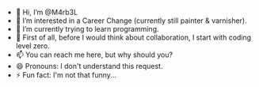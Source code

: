 - 👋 Hi, I’m @M4rb3L
- 👀 I’m interested in a Career Change (currently still painter & varnisher).
- 🌱 I’m currently trying to learn programming.
- 💞️ First of all, before I would think about collaboration, I start with coding level zero.
- 📫 You can reach me here, but why should you?
- 😄 Pronouns: I don't understand this request.
- ⚡ Fun fact: I'm not that funny...
